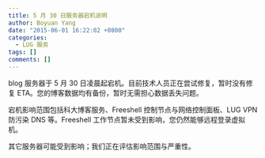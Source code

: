 ```yaml
---
title: 5 月 30 日服务器宕机说明
author: Boyuan Yang
date: "2015-06-01 16:22:02 +0800"
categories:
  - LUG 服务
tags: []
comments: []
---
```


blog 服务器于 5 月 30 日凌晨起宕机。目前技术人员正在尝试修复，暂时没有修复 ETA。您的博客数据均有备份，暂时无需担心数据丢失问题。

宕机影响范围包括科大博客服务、Freeshell 控制节点与网络控制面板、LUG VPN 防污染 DNS 等。Freeshell 工作节点暂未受到影响，您仍然能够远程登录虚拟机。

其它服务器可能受到影响；我们正在评估影响范围与严重性。
